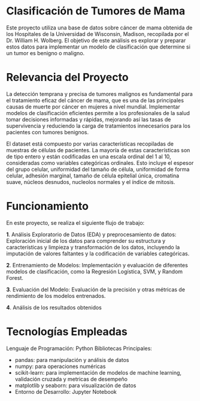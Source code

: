 # **Clasificación de Tumores de Mama**

Este proyecto utiliza una base de datos sobre cáncer de mama obtenida de los Hospitales de la Universidad de Wisconsin, Madison, recopilada por el Dr. William H. Wolberg. El objetivo de este análisis es explorar y preparar estos datos para implementar un modelo de clasificación que determine si un tumor es benigno o maligno.

# **Relevancia del Proyecto**

La detección temprana y precisa de tumores malignos es fundamental para el tratamiento eficaz del cáncer de mama, que es una de las principales causas de muerte por cáncer en mujeres a nivel mundial. Implementar modelos de clasificación eficientes permite a los profesionales de la salud tomar decisiones informadas y rápidas, mejorando así las tasas de supervivencia y reduciendo la carga de tratamientos innecesarios para los pacientes con tumores benignos.

El dataset está compuesto por varias características recopiladas de muestras de células de pacientes. La mayoría de estas características son de tipo entero y están codificadas en una escala ordinal del 1 al 10, consideradas como variables categóricas ordinales. Esto incluye el espesor del grupo celular, uniformidad del tamaño de célula, uniformidad de forma celular, adhesión marginal, tamaño de célula epitelial única, cromatina suave, núcleos desnudos, nucleolos normales y el índice de mitosis.

# Funcionamiento

En este proyecto, se realiza el siguiente flujo de trabajo:

**1**. Análisis Exploratorio de Datos (EDA) y preprocesamiento de datos: 
Exploración inicial de los datos para comprender su estructura y características y limpieza y transformación de los datos, incluyendo la imputación de valores faltantes y la codificación de variables categóricas.

**2**. Entrenamiento de Modelos: 
Implementación y evaluación de diferentes modelos de clasificación, como la Regresión Logística, SVM, y Random Forest.

**3**. Evaluación del Modelo: 
Evaluación de la precisión y otras métricas de rendimiento de los modelos entrenados.

**4**. Análisis de los resultados obtenidos

# Tecnologías Empleadas

Lenguaje de Programación: Python
Bibliotecas Principales:
* pandas: para manipulación y análisis de datos
* numpy: para operaciones numéricas
* scikit-learn: para implementación de modelos de machine learning, validación cruzada y metricas de desempeño
* matplotlib y seaborn: para visualización de datos
* Entorno de Desarrollo: Jupyter Notebook
